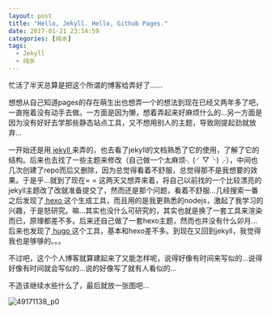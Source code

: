```yaml
---
layout: post
title: "Hello, Jekyll. Hello, Github Pages."
date: 2017-01-21 23:14:59
categories: [纯水]
tags:
  - Jekyll
  - 纯水
---
```


忙活了半天总算是把这个所谓的博客给弄好了......

想想从自己知道pages的存在萌生出也想弄一个的想法到现在已经又两年多了吧，一直拖着没有动手去做。一方面是因为懒，想着弄起来好麻烦什么的...另一方面是因为没有好好去学那些静态站点工具，又不想用别人的主题，导致刚提起劲就放弃...

一开始还是用[ jekyll ](https://jekyllrb.com/)来弄的，也去看了jekyll的文档熟悉了它的使用，了解了它的结构。后来也去找了一些主题来修改（自己做一个太麻烦╮(╯▽╰)╭），中间也几次创建了repo而后又删除，因为总觉得看着不舒服，总觉得那不是我想要的效果。于是乎...就到了现在= = 这两天又想弄来着，将自己以前找的一个比较漂亮的jekyll主题改了改就准备提交了，然而还是那个问题，看着不舒服...几经搜索一番之后发现了[ hexo ](https://hexo.io) 这个生成工具，而且用的是我更熟悉的nodejs，激起了我学习的兴趣，于是怒研究。嘛...其实也没什么可研究的，其实也就是换了一套工具来渲染而已，原理都差不多。后来还自己做了一套hexo主题，然而也并没有什么卯月... 后来也发现了[ hugo ](http://www.gohugo.org/)这个工具，基本和hexo差不多。到现在又回到jekyll，我觉得我也是够够的。。。


不过吧，这个个人博客就算建起来了又能怎样呢，说得好像有时间来写似的...说得好像有时间就会写似的...说的好像写了就有人看似的...

不造该继续水些什么了，最后就放一张图吧...

![49171138_p0](https://s2.loli.net/2023/03/12/4JVjGMm5PIUqD8e.jpg)
